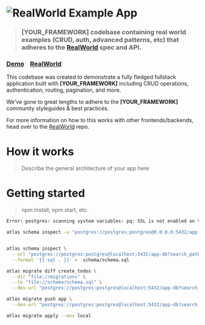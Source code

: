 # ![RealWorld Example App](logo.png)

> ### [YOUR_FRAMEWORK] codebase containing real world examples (CRUD, auth, advanced patterns, etc) that adheres to the [RealWorld](https://github.com/gothinkster/realworld) spec and API.


### [Demo](https://demo.realworld.io/)&nbsp;&nbsp;&nbsp;&nbsp;[RealWorld](https://github.com/gothinkster/realworld)


This codebase was created to demonstrate a fully fledged fullstack application built with **[YOUR_FRAMEWORK]** including CRUD operations, authentication, routing, pagination, and more.

We've gone to great lengths to adhere to the **[YOUR_FRAMEWORK]** community styleguides & best practices.

For more information on how to this works with other frontends/backends, head over to the [RealWorld](https://github.com/gothinkster/realworld) repo.


# How it works

> Describe the general architecture of your app here

# Getting started

> npm install, npm start, etc.

```bash
Error: postgres: scanning system variables: pq: SSL is not enabled on the server

atlas schema inspect -u "postgres://postgres:postgres@0.0.0.0:5432/app-db?sslmode=disable"


atlas schema inspect \
  --url "postgres://postgres:postgres@localhost:5432/app-db?search_path=public&sslmode=disable" \
  --format '{{ sql . }}' >  schema/schema.sql

atlas migrate diff create_todos \
  --dir "file://migrations" \
  --to "file://schema/schema.sql" \
  --dev-url "postgres://postgres:postgres@localhost:5432/app-db?search_path=public&sslmode=disable"

atlas migrate push app \
  --dev-url "postgres://postgres:postgres@localhost:5432/app-db?search_path=public&sslmode=disable"

atlas migrate apply --env local

```
